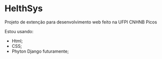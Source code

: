 # HelthSys

Projeto de extenção para desenvolvimento web feito na UFPI CNHNB Picos

Estou usando: 

- Html;
- CSS;
- Phyton Django futuramente;

